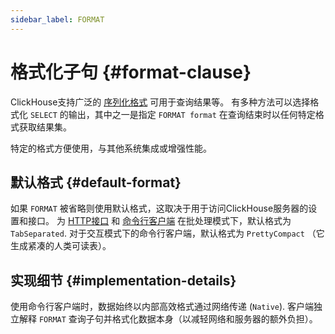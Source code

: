 ```yaml
---
sidebar_label: FORMAT
---
```


# 格式化子句 {#format-clause}

ClickHouse支持广泛的 [序列化格式](../../../interfaces/formats.md) 可用于查询结果等。 有多种方法可以选择格式化 `SELECT` 的输出，其中之一是指定 `FORMAT format` 在查询结束时以任何特定格式获取结果集。

特定的格式方便使用，与其他系统集成或增强性能。

## 默认格式 {#default-format}

如果 `FORMAT` 被省略则使用默认格式，这取决于用于访问ClickHouse服务器的设置和接口。 为 [HTTP接口](../../../interfaces/http.md) 和 [命令行客户端](../../../interfaces/cli.md) 在批处理模式下，默认格式为 `TabSeparated`. 对于交互模式下的命令行客户端，默认格式为 `PrettyCompact` （它生成紧凑的人类可读表）。

## 实现细节 {#implementation-details}

使用命令行客户端时，数据始终以内部高效格式通过网络传递 (`Native`). 客户端独立解释 `FORMAT` 查询子句并格式化数据本身（以减轻网络和服务器的额外负担）。
